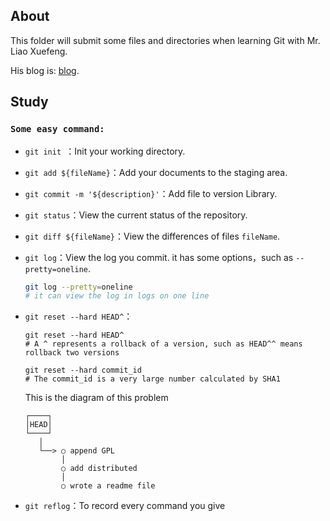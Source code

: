 ## About

This folder will submit some files and directories when learning Git with Mr. Liao Xuefeng.

His blog is: <a href = "https://www.liaoxuefeng.com/wiki/896043488029600">blog</a>.

## Study

### `Some easy command:`

- `git init `：Init your working directory.

- `git add ${fileName}`：Add your documents to the staging area.

- `git commit -m '${description}'`：Add file to version Library.

- `git status`：View the current status of the repository.

- `git diff ${fileName}`：View the differences of files `fileName`.

- `git log`：View the log you commit.
    it has some options，such as `--pretty=oneline`.

    ```sh
    git log --pretty=oneline
    # it can view the log in logs on one line
    ```

- `git reset --hard HEAD^`：

    ```shell
    git reset --hard HEAD^
    # A ^ represents a rollback of a version, such as HEAD^^ means rollback two versions
    
    git reset --hard commit_id
    # The commit_id is a very large number calculated by SHA1
    ```

    This is the diagram of this problem

    ```ascii
    ┌────┐
    │HEAD│
    └────┘
       │
       └──> ○ append GPL
            │
            ○ add distributed
            │
            ○ wrote a readme file
    ```

- `git reflog`：To record every command you give


